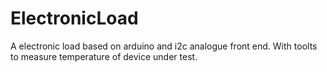 # ElectronicLoad
A electronic load based on arduino and i2c analogue front end. With toolts to measure temperature of device under test.
